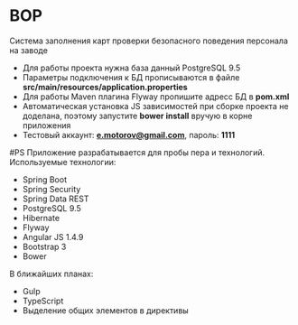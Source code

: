 # BOP
Система заполнения карт проверки безопасного поведения персонала на заводе

* Для работы проекта нужна база данный PostgreSQL 9.5
* Параметры подключения к БД прописываются в файле **src/main/resources/application.properties**
* Для работы Maven плагина Flyway пропишите адресс БД в **pom.xml**
* Автоматическая установка JS зависимостей при сборке проекта не доделана, поэтому запустите **bower install** вручую в корне приложения
* Тестовый аккаунт: **e.motorov@gmail.com**, пароль: **1111**

#PS
Приложение разрабатывается для пробы пера и технологий.
Используемые технологии:

* Spring Boot
* Spring Security
* Spring Data REST
* PostgreSQL 9.5
* Hibernate
* Flyway
* Angular JS 1.4.9
* Bootstrap 3
* Bower

В ближайших планах:

* Gulp
* TypeScript
* Выделение общих элементов в директивы